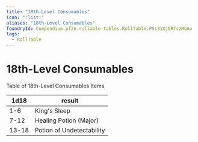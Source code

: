 ```yaml
---
title: "18th-Level Consumables"
icon: ":list:"
aliases: "18th-Level Consumables"
foundryId: Compendium.pf2e.rollable-tables.RollTable.PSs31Xj5RfszMbAe
tags:
  - RollTable
---
```


# 18th-Level Consumables
Table of 18th-Level Consumables Items

| 1d18 | result |
|------|--------|
| 1-6 | King's Sleep |
| 7-12 | Healing Potion (Major) |
| 13-18 | Potion of Undetectability |
